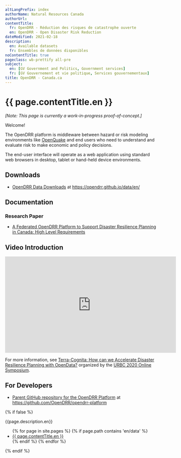 ```yaml
---
altLangPrefix: index
authorName: Natural Resources Canada
authorUrl:
contentTitle:
  fr: OpenDRR - Réduction des risques de catastrophe ouverte
  en: OpenDRR - Open Disaster Risk Reduction
dateModified: 2021-02-18
description:
  en: Available datasets
  fr: Ensembles de données disponibles
noContentTitle: true
pageclass: wb-prettify all-pre
subject:
  en: [GV Government and Politics, Government services]
  fr: [GV Gouvernement et vie politique, Services gouvernementaux]
title: OpenDRR - Canada.ca
---
```


# {{ page.contentTitle.en }}

_[Note: This page is currently a work-in-progress proof-of-concept.]_

Welcome!

The OpenDRR platform is middleware between hazard or risk modeling environments like [OpenQuake](https://www.globalquakemodel.org/openquake) and end users who need to understand and evaluate risk to make economic and policy decisions.

The end-user interface will operate as a web application using standard web browsers in desktop, tablet or hand-held device environments.

## Downloads

* [OpenDRR Data Downloads](https://opendrr.github.io/data/en/) at <https://opendrr.github.io/data/en/>

## Documentation

### Research Paper

* [A Federated OpenDRR Platform to Support Disaster Resilience Planning in Canada: High Level Requirements](https://anthonyfok.github.io/documentation/docs/opendrr-platform.html)

## Video Introduction

<div style="text-align: center;">
<iframe width="560" height="315" src="https://www.youtube.com/embed/-M3NHo-aW_g" frameborder="0" allow="autoplay; encrypted-media" allowfullscreen></iframe>
</div>

For more information, see [Terra-Cognita: How can we Accelerate Disaster Resilience Planning with OpenData?](https://www.urbc.ca/terra-cognita) organized by the [URBC 2020 Online Symposium](https://www.urbc.ca/).

## For Developers

* [Parent GitHub repository for the OpenDRR Platform](https://github.com/OpenDRR/opendrr-platform) at <https://github.com/OpenDRR/opendrr-platform>


{% if false %}

{{page.description.en}}

<ul>
  {% for page in site.pages %}
  {% if page.path contains 'en/data' %}
    <li>
      <a href="{{ site.baseurl }}{{ page.url }}">{{ page.contentTitle.en }}</a>
    </li>
    {% endif %}
  {% endfor %}
</ul>

{% endif %}
